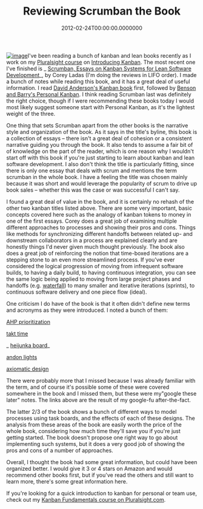 ﻿---
title: Reviewing Scrumban the Book
date: "2012-02-24T00:00:00.0000000"
featuredImage: /img/microsoft-developer.png
---

[![image](img/scrumban.png "image")](http://amzn.to/wJJMBR)I've been reading a bunch of kanban and lean books recently as I work on my [Pluralsight course](http://ardalis.com/training-classes) on [Introducing Kanban](http://www.pluralsight-training.net/microsoft/courses/TableOfContents?courseName=kanban-fundamentals). The most recent one I've finished is _ [Scrumban, Essays on Kanban Systems for Lean Software Development](http://amzn.to/wJJMBR)_, by Corey Ladas (I'm doing the reviews in LIFO order). I made a bunch of notes while reading this book, and it has a great deal of useful information. I read [David Anderson's Kanban book](http://amzn.to/zlzuKg) first, followed by [Benson and Barry's Personal Kanban](http://amzn.to/zmlnVg). I think reading Scrumban last was definitely the right choice, though if I were recommending these books today I would most likely suggest someone start with Personal Kanban, as it's the lightest weight of the three.

One thing that sets Scrumban apart from the other books is the narrative style and organization of the book. As it says in the title's byline, this book is a collection of essays – there isn't a great deal of cohesion or a consistent narrative guiding you through the book. It also tends to assume a fair bit of of knowledge on the part of the reader, which is one reason why I wouldn't start off with this book if you're just starting to learn about kanban and lean software development. I also don't think the title is particularly fitting, since there is only one essay that deals with scrum and mentions the term scrumban in the whole book. I have a feeling the title was chosen mainly because it was short and would leverage the popularity of scrum to drive up book sales – whether this was the case or was successful I can't say.

I found a great deal of value in the book, and it is certainly no rehash of the other two kanban titles listed above. There are some very important, basic concepts covered here such as the analogy of kanban tokens to money in one of the first essays. Corey does a great job of examining multiple different approaches to processes and showing their pros and cons. Things like methods for synchronizing different handoffs between related up- and downstream collaborators in a process are explained clearly and are honestly things I'd never given much thought previously. The book also does a great job of reinforcing the notion that time-boxed iterations are a stepping stone to an even more streamlined process. If you've ever considered the logical progression of moving from infrequent software builds, to having a daily build, to having continuous integration, you can see the same logic being applied to moving from large project phases and handoffs (e.g. [waterfall](http://deviq.com/waterfall)) to many smaller and iterative iterations (sprints), to continuous software delivery and one piece flow (ideal).

One criticism I do have of the book is that it often didn't define new terms and acronyms as they were introduced. I noted a bunch of them:

[AHP prioritization](http://en.wikipedia.org/wiki/Analytic_Hierarchy_Process)

[takt time](http://en.wikipedia.org/wiki/Takt_time)

_ [heijunka board](http://en.wikipedia.org/wiki/Heijunka)_

[andon lights](http://www.signalguys.com/c/Andon_Lights.html)

[axiomatic design](http://en.wikipedia.org/wiki/Axiomatic_design)

There were probably more that I missed because I was already familiar with the term, and of course it's possible some of these were covered somewhere in the book and I missed them, but these were my"google these later" notes. The links above are the result of my google-fu after-the-fact.

The latter 2/3 of the book shows a bunch of different ways to model processes using task boards, and the effects of each of these designs. The analysis from these areas of the book are easily worth the price of the whole book, considering how much time they'll save you if you're just getting started. The book doesn't propose one right way to go about implementing such systems, but it does a very good job of showing the pros and cons of a number of approaches.

Overall, I thought the book had some great information, but could have been organized better. I would give it 3 or 4 stars on Amazon and would recommend other books first, but if you've read the others and still want to learn more, there's some great information here.

If you're looking for a quick introduction to kanban for personal or team use, check out my [Kanban Fundamentals course on Pluralsight.com](http://www.pluralsight-training.net/microsoft/courses/TableOfContents?courseName=kanban-fundamentals).

